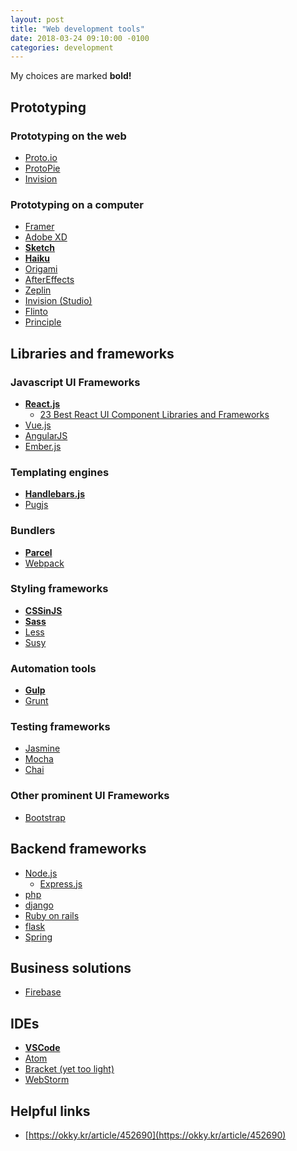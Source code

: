 ```yaml
---
layout: post
title: "Web development tools"
date: 2018-03-24 09:10:00 -0100
categories: development
---
```


My choices are marked **bold!**

## Prototyping

### Prototyping on the web
* [Proto.io](https://proto.io/)
* [ProtoPie](https://www.protopie.io/)
* [Invision](https://www.invisionapp.com/)

### Prototyping on a computer
* [Framer](https://framer.com/)
* [Adobe XD](https://www.adobe.com/kr/products/xd.html)
* **[Sketch](https://www.sketchapp.com/)**
* **[Haiku](https://www.haiku.ai/)**
* [Origami](https://origami.design/)
* [AfterEffects](www.adobe.com/AfterEffects)
* [Zeplin](https://zeplin.io/)
* [Invision (Studio)](https://www.invisionapp.com/studio)
* [Flinto](https://www.flinto.com/)
* [Principle](http://principleformac.com/)

## Libraries and frameworks

### Javascript UI Frameworks
* **[React.js](https://reactjs.org/)**
    * [23 Best React UI Component Libraries and Frameworks](https://hackernoon.com/23-best-react-ui-component-libraries-and-frameworks-250a81b2ac42)
* [Vue.js](https://vuejs.org/)
* [AngularJS](https://angularjs.org/)
* [Ember.js](https://www.emberjs.com/)

### Templating engines
* **[Handlebars.js](https://handlebarsjs.com/)**
* [Pugjs](https://pugjs.org/api/getting-started.html)

### Bundlers
* **[Parcel](https://parceljs.org/)**
* [Webpack](https://webpack.js.org/)

### Styling frameworks
* **[CSSinJS](cssinjs.org/)**
* **[Sass](https://sass-lang.com/)**
* [Less](lesscss.org/)
* [Susy](http://susy.oddbird.net/)

### Automation tools
* **[Gulp](https://gulpjs.com/)**
* [Grunt](https://gruntjs.com/)

### Testing frameworks
* [Jasmine](https://jasmine.github.io/)
* [Mocha](https://mochajs.org/)
* [Chai](www.chaijs.com/)

### Other prominent UI Frameworks 
* [Bootstrap](https://getbootstrap.com/)

## Backend frameworks
* [Node.js](https://nodejs.org)
    * [Express.js](expressjs.com/) 
* [php](www.php.net/)
* [django](https://www.djangoproject.com/start/)
* [Ruby on rails](rubyonrails.org/)
* [flask](http://flask.pocoo.org/)
* [Spring](https://projects.spring.io/spring-framework/)

## Business solutions
* [Firebase](https://firebase.google.com/)

## IDEs
* **[VSCode](https://code.visualstudio.com/)**
* [Atom](https://atom.io/)
* [Bracket (yet too light)](brackets.io/)
* [WebStorm](https://www.jetbrains.com/webstorm/)

## Helpful links
* [https://okky.kr/article/452690](https://okky.kr/article/452690)


